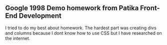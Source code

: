 ## Google 1998 Demo homework from Patika Front-End Development

I tried to do my best about homework. The hardest part was creating divs and columns because I dont know how to use CSS but I have researched on the internet.
